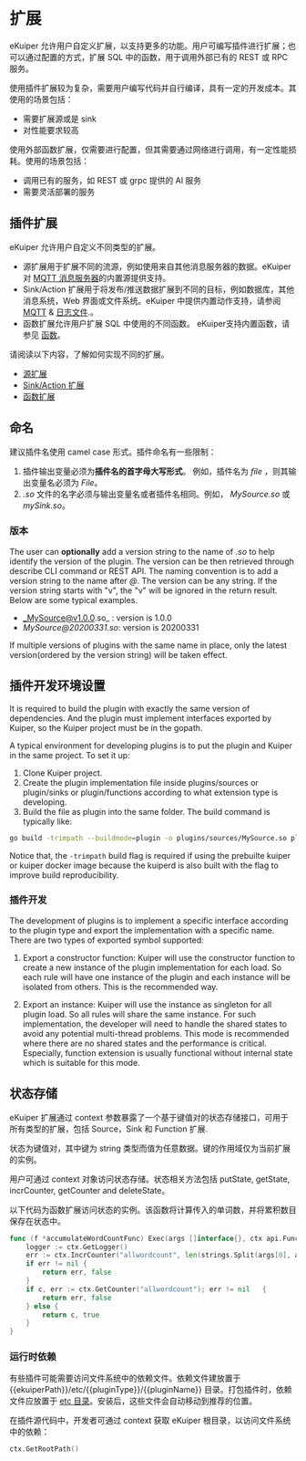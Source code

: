 # 扩展

eKuiper 允许用户自定义扩展，以支持更多的功能。用户可编写插件进行扩展；也可以通过配置的方式，扩展 SQL 中的函数，用于调用外部已有的 REST 或 RPC 服务。

使用插件扩展较为复杂，需要用户编写代码并自行编译，具有一定的开发成本。其使用的场景包括：

- 需要扩展源或是 sink
- 对性能要求较高

使用外部函数扩展，仅需要进行配置，但其需要通过网络进行调用，有一定性能损耗。使用的场景包括：

- 调用已有的服务，如 REST 或 grpc 提供的 AI 服务
- 需要灵活部署的服务

## 插件扩展

eKuiper 允许用户自定义不同类型的扩展。 

- 源扩展用于扩展不同的流源，例如使用来自其他消息服务器的数据。eKuiper 对 [MQTT 消息服务器](../../rules/sources/builtin/mqtt.md)的内置源提供支持。
- Sink/Action 扩展用于将发布/推送数据扩展到不同的目标，例如数据库，其他消息系统，Web 界面或文件系统。eKuiper 中提供内置动作支持，请参阅  [MQTT](../../rules/sinks/builtin/mqtt.md)  & [日志文件](../../rules/sinks/builtin/log.md).。
- 函数扩展允许用户扩展 SQL 中使用的不同函数。 eKuiper支持内置函数，请参见 [函数](../../sqls/built-in_functions.md)。

请阅读以下内容，了解如何实现不同的扩展。

- [源扩展](develop/source.md)
- [Sink/Action 扩展](develop/sink.md)
- [函数扩展](develop/function.md)

## 命名

建议插件名使用 camel case 形式。插件命名有一些限制：
1. 插件输出变量必须为**插件名的首字母大写形式**。 例如，插件名为 _file_ ，则其输出变量名必须为 _File_。
2. _.so_ 文件的名字必须与输出变量名或者插件名相同。例如， _MySource.so_ 或 _mySink.so_。

### 版本

The user can **optionally** add a version string to the name of _.so_ to help identify the version of the plugin. The version can be then retrieved through describe CLI command or REST API. The naming convention is to add a version string to the name after _@_. The version can be any string. If the version string starts with "v", the "v" will be ignored in the return result. Below are some typical examples.

- _MySource@v1.0.0.so_ : version is 1.0.0
- _MySource@20200331.so_:  version is 20200331

If multiple versions of plugins with the same name in place, only the latest version(ordered by the version string) will be taken effect.

## 插件开发环境设置

It is required to build the plugin with exactly the same version of dependencies. And the plugin must implement interfaces exported by Kuiper, so the Kuiper project must be in the gopath.

A typical environment for developing plugins is to put the plugin and Kuiper in the same project. To set it up:
1. Clone Kuiper project.
2. Create the plugin implementation file inside plugins/sources or plugin/sinks or plugin/functions according to what extension type is developing.
3. Build the file as plugin into the same folder. The build command is typically like:
```bash
go build -trimpath --buildmode=plugin -o plugins/sources/MySource.so plugins/sources/my_source.go
```

Notice that, the `-trimpath` build flag is required if using the prebuilte kuiper or kuiper docker image because the kuiperd is also built with the flag to improve build reproducibility.

### 插件开发

The development of plugins is to implement a specific interface according to the plugin type and export the implementation with a specific name. There are two types of exported symbol supported:

1. Export a constructor function: Kuiper will use the constructor function to create a new instance of the plugin implementation for each load. So each rule will have one instance of the plugin and each instance will be isolated from others. This is the recommended way.

2. Export an instance: Kuiper will use the instance as singleton for all plugin load. So all rules will share the same instance. For such implementation, the developer will need to handle the shared states to avoid any potential multi-thread problems. This mode is recommended where there are no shared states and the performance is critical. Especially, function extension is usually functional without internal state which is suitable for this mode.

## 状态存储

eKuiper 扩展通过 context 参数暴露了一个基于键值对的状态存储接口，可用于所有类型的扩展，包括 Source，Sink 和 Function 扩展.

状态为键值对，其中键为 string 类型而值为任意数据。键的作用域仅为当前扩展的实例。

用户可通过 context 对象访问状态存储。状态相关方法包括 putState, getState, incrCounter, getCounter and deleteState。

以下代码为函数扩展访问状态的实例。该函数将计算传入的单词数，并将累积数目保存在状态中。

```go
func (f *accumulateWordCountFunc) Exec(args []interface{}, ctx api.FunctionContext) (interface{}, bool) {
    logger := ctx.GetLogger()    
	err := ctx.IncrCounter("allwordcount", len(strings.Split(args[0], args[1])))
	if err != nil {
		return err, false
	}
	if c, err := ctx.GetCounter("allwordcount"); err != nil   {
		return err, false
	} else {
		return c, true
	}
}
```

### 运行时依赖

有些插件可能需要访问文件系统中的依赖文件。依赖文件建放置于 {{ekuiperPath}}/etc/{{pluginType}}/{{pluginName}} 目录。打包插件时，依赖文件应放置于 [etc 目录](../../operation/restapi/plugins.md#插件文件格式)。安装后，这些文件会自动移动到推荐的位置。

在插件源代码中，开发者可通过 context 获取 eKuiper 根目录，以访问文件系统中的依赖：

```go
ctx.GetRootPath()
```